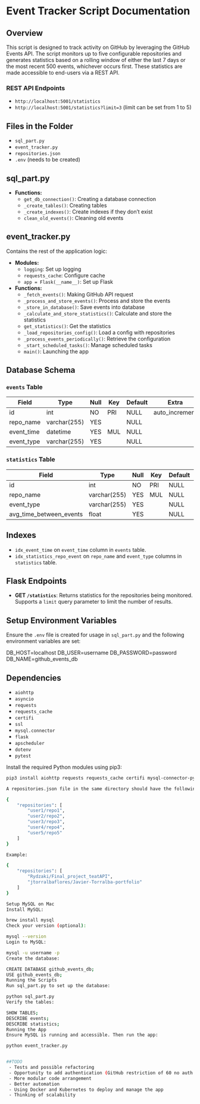 # Event Tracker Script Documentation

## Overview
This script is designed to track activity on GitHub by leveraging the GitHub Events API. The script monitors up to five configurable repositories and generates statistics based on a rolling window of either the last 7 days or the most recent 500 events, whichever occurs first. These statistics are made accessible to end-users via a REST API.

### REST API Endpoints
- `http://localhost:5001/statistics`
- `http://localhost:5001/statistics?limit=3` (limit can be set from 1 to 5)

## Files in the Folder
- `sql_part.py`
- `event_tracker.py`
- `repositories.json`
- `.env` (needs to be created)

## sql_part.py
- **Functions:**
  - `get_db_connection()`: Creating a database connection
  - `_create_tables()`: Creating tables
  - `_create_indexes()`: Create indexes if they don’t exist
  - `clean_old_events()`: Cleaning old events

## event_tracker.py
Contains the rest of the application logic:
- **Modules:**
  - `logging`: Set up logging
  - `requests_cache`: Configure cache
  - `app = Flask(__name__)`: Set up Flask
- **Functions:**
  - `_fetch_events()`: Making GitHub API request
  - `_process_and_store_events()`: Process and store the events
  - `_store_in_database()`: Save events into database
  - `_calculate_and_store_statistics()`: Calculate and store the statistics
  - `get_statistics()`: Get the statistics
  - `_load_repositories_config()`: Load a config with repositories
  - `_process_events_periodically()`: Retrieve the configuration
  - `_start_scheduled_tasks()`: Manage scheduled tasks
  - `main()`: Launching the app

## Database Schema
### `events` Table
| Field      | Type         | Null | Key | Default | Extra          |
|------------|--------------|------|-----|---------|----------------|
| id         | int          | NO   | PRI | NULL    | auto_increment |
| repo_name  | varchar(255) | YES  |     | NULL    |                |
| event_time | datetime     | YES  | MUL | NULL    |                |
| event_type | varchar(255) | YES  |     | NULL    |                |

### `statistics` Table
| Field                   | Type         | Null | Key | Default | Extra          |
|-------------------------|--------------|------|-----|---------|----------------|
| id                      | int          | NO   | PRI | NULL    | auto_increment |
| repo_name               | varchar(255) | YES  | MUL | NULL    |                |
| event_type              | varchar(255) | YES  |     | NULL    |                |
| avg_time_between_events | float        | YES  |     | NULL    |                |

## Indexes
- `idx_event_time` on `event_time` column in `events` table.
- `idx_statistics_repo_event` on `repo_name` and `event_type` columns in `statistics` table.

## Flask Endpoints
- **GET `/statistics`**: Returns statistics for the repositories being monitored. Supports a `limit` query parameter to limit the number of results.

## Setup Environment Variables
Ensure the `.env` file is created for usage in `sql_part.py` and the following environment variables are set:

DB_HOST=localhost
DB_USER=username
DB_PASSWORD=password
DB_NAME=github_events_db

## Dependencies
- `aiohttp`
- `asyncio`
- `requests`
- `requests_cache`
- `certifi`
- `ssl`
- `mysql.connector`
- `flask`
- `apscheduler`
- `dotenv`
- `pytest`

Install the required Python modules using pip3:

```sh
pip3 install aiohttp requests requests_cache certifi mysql-connector-python flask apscheduler python-dotenv pytest

A repositories.json file in the same directory should have the following structure:

{
    "repositories": [
        "user1/repo1",
        "user2/repo2",
        "user3/repo3",
        "user4/repo4",
        "user5/repo5"
    ]
}

Example:

{
    "repositories": [
        "Rydzaki/Final_project_teatAPI",
        "jtorralbaflores/Javier-Torralba-portfolio"
    ]
}

Setup MySQL on Mac
Install MySQL:

brew install mysql
Check your version (optional):

mysql --version
Login to MySQL:

mysql -u username -p
Create the database:

CREATE DATABASE github_events_db;
USE github_events_db;
Running the Scripts
Run sql_part.py to set up the database:

python sql_part.py
Verify the tables:

SHOW TABLES;
DESCRIBE events;
DESCRIBE statistics;
Running the App
Ensure MySQL is running and accessible. Then run the app:

python event_tracker.py


##TODO
 - Tests and possible refactoring
 - Opportunity to add authentication (GitHub restriction of 60 no auth to 5000 auth approach)
 - More modular code arrangement
 - Better automation
 - Using Docker and Kubernetes to deploy and manage the app
 - Thinking of scalability


